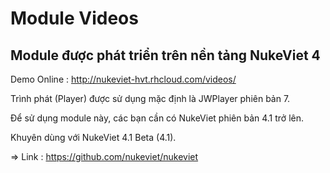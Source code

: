 # Module Videos 

## Module được phát triển trên nền tảng NukeViet 4

Demo Online : http://nukeviet-hvt.rhcloud.com/videos/

Trình phát (Player) được sử dụng mặc định là JWPlayer phiên bản 7.

Để sử dụng module này, các bạn cần có NukeViet phiên bản 4.1 trở lên.

Khuyên dùng với NukeViet 4.1 Beta  (4.1).

=> Link : https://github.com/nukeviet/nukeviet

